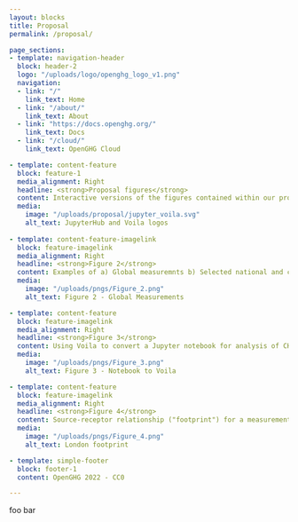 ```yaml
---
layout: blocks
title: Proposal
permalink: /proposal/

page_sections:
- template: navigation-header
  block: header-2
  logo: "/uploads/logo/openghg_logo_v1.png"
  navigation:
  - link: "/"
    link_text: Home
  - link: "/about/"
    link_text: About
  - link: "https://docs.openghg.org/"
    link_text: Docs
  - link: "/cloud/"
    link_text: OpenGHG Cloud

- template: content-feature
  block: feature-1
  media_alignment: Right
  headline: <strong>Proposal figures</strong>
  content: Interactive versions of the figures contained within our proposal are accessible using our Voila rendered notebooks
  media:
    image: "/uploads/proposal/jupyter_voila.svg"
    alt_text: JupyterHub and Voila logos
  
- template: content-feature-imagelink
  block: feature-imagelink
  media_alignment: Right
  headline: <strong>Figure 2</strong>
  content: Examples of a) Global measuremnts b) Selected national and contintental ICOS stations c) Current and planned sites from the LondonGHG project
  media:
    image: "/uploads/pngs/Figure_2.png"
    alt_text: Figure 2 - Global Measurements

- template: content-feature
  block: feature-imagelink
  media_alignment: Right
  headline: <strong>Figure 3</strong>
  content: Using Voila to convert a Jupyter notebook for analysis of CH<sub>4</sub> data 
  media:
    image: "/uploads/pngs/Figure_3.png"
    alt_text: Figure 3 - Notebook to Voila

- template: content-feature
  block: feature-imagelink
  media_alignment: Right
  headline: <strong>Figure 4</strong>
  content: Source-receptor relationship ("footprint") for a measurement at the Thames Barrier, overlaid on  London's tree canopy cover 
  media:
    image: "/uploads/pngs/Figure_4.png"
    alt_text: London footprint

- template: simple-footer
  block: footer-1
  content: OpenGHG 2022 - CC0

---
```

foo bar